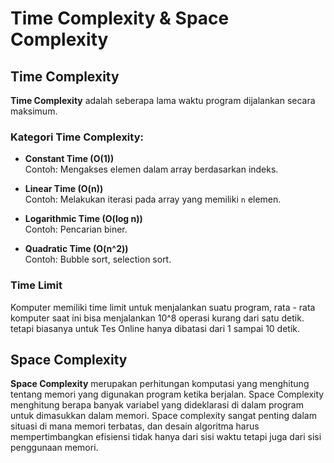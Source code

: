 # Time Complexity & Space Complexity

## Time Complexity

**Time Complexity** adalah seberapa lama waktu program dijalankan secara maksimum.  

### Kategori Time Complexity:

- **Constant Time (O(1))**    
  Contoh: Mengakses elemen dalam array berdasarkan indeks.

- **Linear Time (O(n))**  
  Contoh: Melakukan iterasi pada array yang memiliki `n` elemen.

- **Logarithmic Time (O(log n))**  
  Contoh: Pencarian biner.

- **Quadratic Time (O(n^2))**  
  Contoh: Bubble sort, selection sort.

### Time Limit

Komputer memiliki time limit untuk menjalankan suatu program, rata - rata komputer saat ini bisa menjalankan 10^8 operasi kurang dari satu detik. tetapi biasanya untuk Tes Online hanya dibatasi dari 1 sampai 10 detik.

## Space Complexity

**Space Complexity** merupakan perhitungan komputasi yang menghitung tentang memori yang digunakan program ketika berjalan. Space Complexity menghitung berapa banyak variabel yang dideklarasi di dalam program untuk dimasukkan dalam memori.
Space complexity sangat penting dalam situasi di mana memori terbatas, dan desain algoritma harus mempertimbangkan efisiensi tidak hanya dari sisi waktu tetapi juga dari sisi penggunaan memori.
